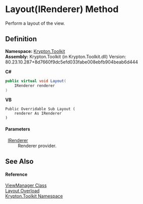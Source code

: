 # Layout(IRenderer) Method


Perform a layout of the view.



## Definition
**Namespace:** <a href="79d2eac2-21f4-54ff-7552-b20c33c30600.md">Krypton.Toolkit</a>  
**Assembly:** Krypton.Toolkit (in Krypton.Toolkit.dll) Version: 80.23.10.287+8d7660f9dc5efd033fabe008ebfb904beab6d444

**C#**
``` C#
public virtual void Layout(
	IRenderer renderer
)
```
**VB**
``` VB
Public Overridable Sub Layout ( 
	renderer As IRenderer
)
```



#### Parameters
<dl><dt>  <a href="510ba00d-9814-c743-a4c7-aee129753625.md">IRenderer</a></dt><dd>Renderer provider.</dd></dl>

## See Also


#### Reference
<a href="3760acae-8ec5-3ca7-2132-35bf556b0fbb.md">ViewManager Class</a>  
<a href="ac2be8d7-1fe3-0409-a97a-68d6acae4375.md">Layout Overload</a>  
<a href="79d2eac2-21f4-54ff-7552-b20c33c30600.md">Krypton.Toolkit Namespace</a>  
